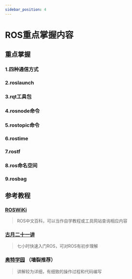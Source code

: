 ```yaml
---
sidebar_position: 4
---
```


# ROS重点掌握内容


## 重点掌握

### 1.四种通信方式

### 2.roslaunch

### 3.rqt工具包

### 4.rosnode命令

### 5.rostopic命令

### 6.rostime

### 7.rostf

### 8.ros命名空间

### 9.rosbag


## 参考教程

### [ROSWiKi](http://wiki.ros.org/cn/)

> ROS中文百科，可以当作自学教程或工具网站查询相应内容

### [古月二十一讲](https://www.bilibili.com/video/BV1zt411G7Vn/)

> 七小时快速入门ROS，可对ROS有初步理解

### [奥特学园](https://www.bilibili.com/video/BV1Ci4y1L7ZZ/) （墙裂推荐）

> 讲解较为详细，有细致的操作过程和代码编写

